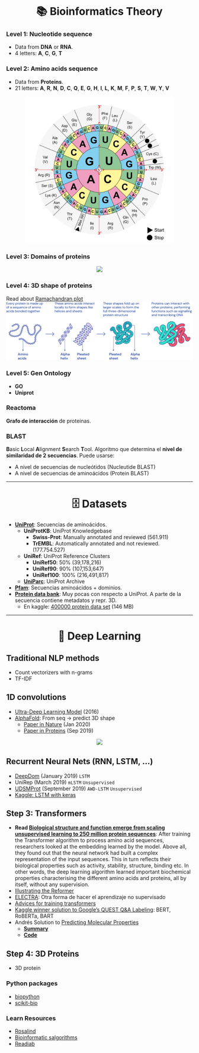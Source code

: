 <h1 align="center">📚 Bioinformatics Theory</h1>

### Level 1: Nucleotide sequence
- Data from **DNA** or **RNA**.
- 4 letters: **A**, **C**, **G**, **T**

### Level 2: Amino acids sequence
- Data from **Proteins**.
- 21 letters: **A**, **R**, **N**, **D**, **C**, **Q**, **E**, **G**, **H**, **I**, **L**, **K**, **M**, **F**, **P**, **S**, **T**, **W**, **Y**, **V**

<p align="center"><img width="400" src="img/aminoacids.svg"/></p>

### Level 3: Domains of proteins

<p align="center"><img width="400" src="https://genetics564.weebly.com/uploads/8/6/5/7/865764/101986_orig.gif"/></p>

### Level 4: 3D shape of proteins
Read about [Ramachandran plot](https://en.wikipedia.org/wiki/Ramachandran_plot)
![](/img/protein-process.svg)

### Level 5: Gen Ontology
- **GO**
- **Uniprot**

### Reactoma
**Grafo de interacción** de proteinas.

### BLAST
**B**asic **L**ocal **A**lignment **S**earch **T**ool. Algoritmo que determina el **nivel de similaridad de 2 secuencias**. Puede usarse:
- A nivel de secuencias de nucleótidos (Nucleutide BLAST)
- A nivel de secuencias de aminoácidos (Protein BLAST)

---

<h1 align="center">🗄 Datasets</h1>


- [**UniProt**](https://www.uniprot.org/help/about): Secuencias de aminoácidos.
  - **UniProtKB**: UniProt Knowledgebase
    - **Swiss-Prot**: Manually annotated and reviewed (561.911)
    - **TrEMBL**: Automatically annotated and not reviewed. (177.754.527)
  - **UniRef**: UniProt Reference Clusters
    - **UniRef50**: 50% (39,178,216)
    - **UniRef90**: 90% (107,153,647)
    - **UniRef100**: 100% (216,491,817)
  - [**UniParc**](https://www.uniprot.org/help/uniparc): UniProt Archive
- [**Pfam**](http://pfam.xfam.org): Secuencias aminoácidos + dominios.
- [**Protein data bank**](https://www.rcsb.org): Muy pocas con respecto a UniProt. A parte de la secuencia contiene metadatos y repr. 3D.
  - En kaggle: [400000 protein data set](https://www.kaggle.com/shahir/protein-data-set) (146 MB)


---

<h1 align="center">🧠 Deep Learning</h1>


## Traditional NLP methods
- Count vectorizers with n-grams
- TF-IDF

## 1D convolutions
- [Ultra-Deep Learning Model](https://arxiv.org/abs/1609.00680) (2016)
- [AlphaFold](https://deepmind.com/blog/article/AlphaFold-Using-AI-for-scientific-discovery): From seq -> predict 3D shape
  - [Paper in Nature](https://www.nature.com/articles/s41586-019-1923-7.epdf?author_access_token=Z_KaZKDqtKzbE7Wd5HtwI9RgN0jAjWel9jnR3ZoTv0MCcgAwHMgRx9mvLjNQdB2TlQQaa7l420UCtGo8vYQ39gg8lFWR9mAZtvsN_1PrccXfIbc6e-tGSgazNL_XdtQzn1PHfy21qdcxV7Pw-k3htw%3D%3D) (Jan 2020)
  - [Paper in Proteins](https://onlinelibrary.wiley.com/doi/epdf/10.1002/prot.25834) (Sep 2019)
  
<p align="center"><img width="600" src="https://journals.plos.org/ploscompbiol/article/figure/image?size=large&id=10.1371/journal.pcbi.1005324.g001"/></p>


## Recurrent Neural Nets (RNN, LSTM, ...)
- [DeepDom](https://psb.stanford.edu/psb-online/proceedings/psb19/jiang.pdf) (January 2019) `LSTM`
- UniRep (March 2019) `mLSTM` `Unsupervised`
- [UDSMProt](https://www.biorxiv.org/content/10.1101/704874v2.full.pdf) (September 2019) `AWD-LSTM` `Unsupervised`
- [Kaggle: LSTM with keras](https://www.kaggle.com/danofer/protein-sequence-family-classification)


  
## Step 3: Transformers
- **Read [Biological structure and function emerge from scaling unsupervised learning to 250 million protein sequences](https://doi.org/10.1101/622803)**: After training the Transformer algorithm to process amino acid sequences, researchers looked at the embedding learned by the model. Above all, they found out that the neural network had built a complex representation of the input sequences. This in turn reflects their biological properties such as activity, stability, structure, binding etc. In other words, the deep learning algorithm learned important biochemical properties characterising the different amino acids and proteins, all by itself, without any supervision.
- [Illustrating the Reformer](https://towardsdatascience.com/illustrating-the-reformer-393575ac6ba0)
- [ELECTRA](https://openreview.net/pdf?id=r1xMH1BtvB): Otra forma de hacer el aprendizaje no supervisado
- [Advices for training transformers](https://twitter.com/Eric_Wallace_/status/1235616760595791872)
- [Kaggle winner solution to Google’s QUEST Q&A Labeling](https://medium.com/kaggle-blog/the-3-ingredients-to-our-success-winners-dish-on-their-solution-to-googles-quest-q-a-labeling-c1a63014b88): BERT, RoBERTa, BART
- Andrés Solution to [Predicting Molecular Properties](https://www.kaggle.com/c/champs-scalar-coupling)
  - [**Summary**](https://www.kaggle.com/c/champs-scalar-coupling/discussion/106468)
  - [**Code**](https://github.com/antorsae/champs-scalar-coupling)

## Step 4: 3D Proteins
- 3D protein


### Python packages
- [biopython](https://biopython.org/)
- [scikit-bio](http://scikit-bio.org/)

### Learn Resources
- [Rosalind](http://rosalind.info)
- [Bioinformatic salgorithms](http://bioinformaticsalgorithms.com)
- [Readiab](http://readiab.org)
